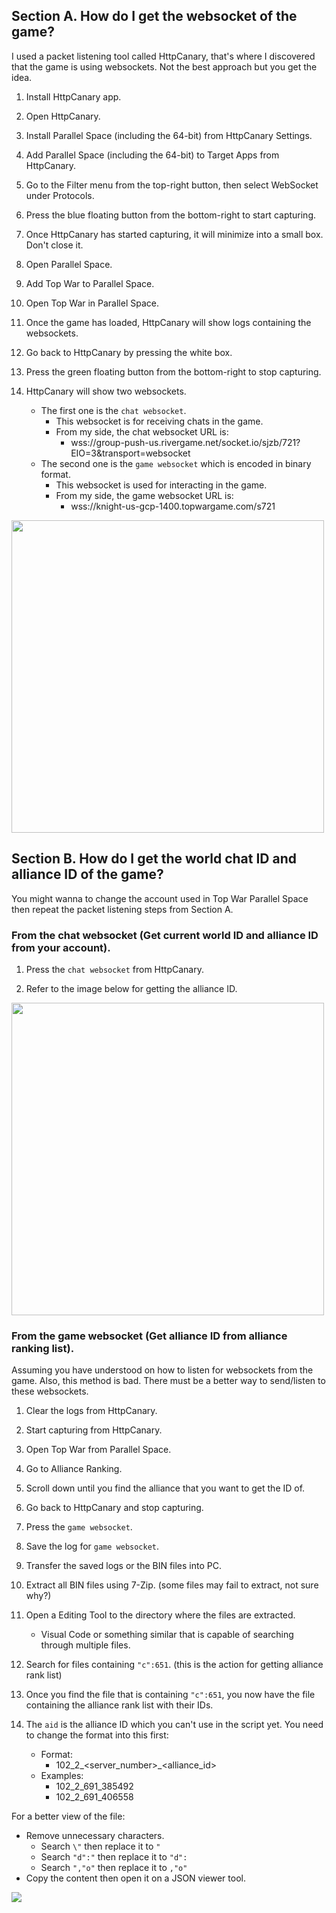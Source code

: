## Section A. How do I get the websocket of the game?

I used a packet listening tool called HttpCanary, that's where I discovered that the game is using websockets. Not the best approach but you get the idea.

1. Install HttpCanary app.

2. Open HttpCanary.

3. Install Parallel Space (including the 64-bit) from HttpCanary Settings.

4. Add Parallel Space (including the 64-bit) to Target Apps from HttpCanary.

5. Go to the Filter menu from the top-right button, then select WebSocket under Protocols.

6. Press the blue floating button from the bottom-right to start capturing.

7. Once HttpCanary has started capturing, it will minimize into a small box. Don't close it.

8. Open Parallel Space.

9. Add Top War to Parallel Space.

10. Open Top War in Parallel Space.

11. Once the game has loaded, HttpCanary will show logs containing the websockets.

12. Go back to HttpCanary by pressing the white box.

12. Press the green floating button from the bottom-right to stop capturing.

13. HttpCanary will show two websockets.
    - The first one is the `chat websocket`.
        - This websocket is for receiving chats in the game.
        - From my side, the chat websocket URL is:
          - wss://group-push-us.rivergame.net/socket.io/sjzb/721?EIO=3&transport=websocket
    - The second one is the `game websocket` which is encoded in binary format.
        - This websocket is used for interacting in the game.
        - From my side, the game websocket URL is:
          - wss://knight-us-gcp-1400.topwargame.com/s721

<img src="https://github.com/KeirLoire/topwar-discord-chat/blob/main/img/httpcanary_websockets.jpg?raw=true" width="500"/><br>

## Section B. How do I get the world chat ID and alliance ID of the game?

You might wanna to change the account used in Top War Parallel Space then repeat the packet listening steps from Section A.

### From the chat websocket (Get current world ID and alliance ID from your account).

1. Press the `chat websocket` from HttpCanary.

2. Refer to the image below for getting the alliance ID.

<img src="https://github.com/KeirLoire/topwar-discord-chat/blob/main/img/httpcanary_chat_websocket.jpg?raw=true" width="500"/><br>

### From the game websocket (Get alliance ID from alliance ranking list).

Assuming you have understood on how to listen for websockets from the game. Also, this method is bad. There must be a better way to send/listen to these websockets.

1. Clear the logs from HttpCanary.

2. Start capturing from HttpCanary. 

3. Open Top War from Parallel Space.

4. Go to Alliance Ranking.

5. Scroll down until you find the alliance that you want to get the ID of.

6. Go back to HttpCanary and stop capturing.

7. Press the `game websocket`.

8. Save the log for `game websocket`.

9. Transfer the saved logs or the BIN files into PC.

10. Extract all BIN files using 7-Zip. (some files may fail to extract, not sure why?)

11. Open a Editing Tool to the directory where the files are extracted.
    - Visual Code or something similar that is capable of searching through multiple files.

12. Search for files containing `"c":651`. (this is the action for getting alliance rank list)

13. Once you find the file that is containing `"c":651`, you now have the file containing the alliance rank list with their IDs.

14. The `aid` is the alliance ID which you can't use in the script yet. You need to change the format into this first:
    - Format:
        - 102_2_<server_number>_<alliance_id>
    - Examples:
        - 102_2_691_385492
        - 102_2_691_406558

For a better view of the file:
- Remove unnecessary characters.
  - Search `\"` then replace it to `"`
  - Search `"d":"` then replace it to `"d":`
  - Search `","o"` then replace it to `,"o"`
- Copy the content then open it on a JSON viewer tool.

<img src="https://github.com/KeirLoire/topwar-discord-chat/blob/main/img/websocket_action_651.png?raw=true"/><br>